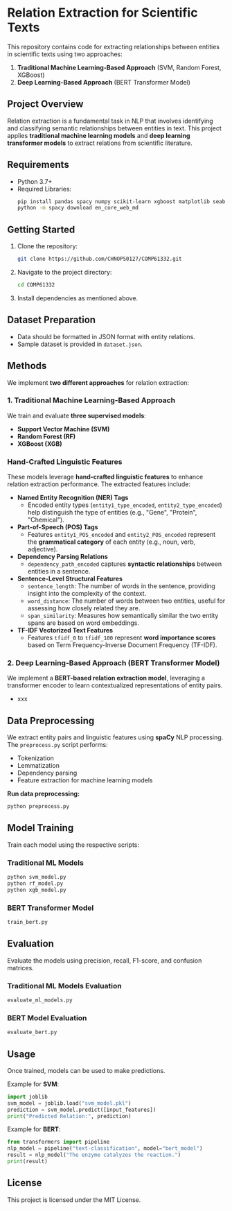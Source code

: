 # Relation Extraction for Scientific Texts

This repository contains code for extracting relationships between entities in scientific texts using two approaches:
1. **Traditional Machine Learning-Based Approach** (SVM, Random Forest, XGBoost)
2. **Deep Learning-Based Approach** (BERT Transformer Model)

## **Project Overview**
Relation extraction is a fundamental task in NLP that involves identifying and classifying semantic relationships between entities in text. This project applies **traditional machine learning models** and **deep learning transformer models** to extract relations from scientific literature.

## Requirements
* Python 3.7+
* Required Libraries:
  ```bash
  pip install pandas spacy numpy scikit-learn xgboost matplotlib seaborn
  python -m spacy download en_core_web_md
  ```

## Getting Started
1. Clone the repository:
   ```bash
   git clone https://github.com/CHNOPS0127/COMP61332.git
   ```
2. Navigate to the project directory:
   ```bash
   cd COMP61332
   ```
3. Install dependencies as mentioned above.

## Dataset Preparation
* Data should be formatted in JSON format with entity relations.
* Sample dataset is provided in `dataset.json`.

## **Methods**
We implement **two different approaches** for relation extraction:

### **1. Traditional Machine Learning-Based Approach**
We train and evaluate **three supervised models**:
- **Support Vector Machine (SVM)**
- **Random Forest (RF)**
- **XGBoost (XGB)**

### Hand-Crafted Linguistic Features
These models leverage **hand-crafted linguistic features** to enhance relation extraction performance. The extracted features include:
- **Named Entity Recognition (NER) Tags**  
  - Encoded entity types (`entity1_type_encoded`, `entity2_type_encoded`) help distinguish the type of entities (e.g., "Gene", "Protein", "Chemical").  
- **Part-of-Speech (POS) Tags**  
  - Features `entity1_POS_encoded` and `entity2_POS_encoded` represent the **grammatical category** of each entity (e.g., noun, verb, adjective).  
- **Dependency Parsing Relations**  
  - `dependency_path_encoded` captures **syntactic relationships** between entities in a sentence.  
- **Sentence-Level Structural Features**  
  - `sentence_length`: The number of words in the sentence, providing insight into the complexity of the context.  
  - `word_distance`: The number of words between two entities, useful for assessing how closely related they are.  
  - `span_similarity`: Measures how semantically similar the two entity spans are based on word embeddings.
- **TF-IDF Vectorized Text Features**  
  - Features `tfidf_0` to `tfidf_100` represent **word importance scores** based on Term Frequency-Inverse Document Frequency (TF-IDF).  

### **2. Deep Learning-Based Approach (BERT Transformer Model)**
We implement a **BERT-based relation extraction model**, leveraging a transformer encoder to learn contextualized representations of entity pairs.

- xxx

## **Data Preprocessing**
We extract entity pairs and linguistic features using **spaCy** NLP processing. The `preprocess.py` script performs:
- Tokenization
- Lemmatization
- Dependency parsing
- Feature extraction for machine learning models

**Run data preprocessing:**
```bash
python preprocess.py
```

## **Model Training**
Train each model using the respective scripts:

### **Traditional ML Models**
```bash
python svm_model.py
python rf_model.py
python xgb_model.py
```

### **BERT Transformer Model**
```bash
train_bert.py
```

## **Evaluation**
Evaluate the models using precision, recall, F1-score, and confusion matrices.

### **Traditional ML Models Evaluation**
```bash
evaluate_ml_models.py
```

### **BERT Model Evaluation**
```bash
evaluate_bert.py
```

## **Usage**
Once trained, models can be used to make predictions.

Example for **SVM**:
```python
import joblib
svm_model = joblib.load("svm_model.pkl")
prediction = svm_model.predict([input_features])
print("Predicted Relation:", prediction)
```

Example for **BERT**:
```python
from transformers import pipeline
nlp_model = pipeline("text-classification", model="bert_model")
result = nlp_model("The enzyme catalyzes the reaction.")
print(result)
```

## **License**
This project is licensed under the MIT License. 
